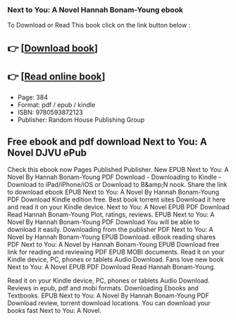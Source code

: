 ### Next to You: A Novel Hannah Bonam-Young ebook

To Download or Read This book click on the link button below :

## 👉  [**[Download book](http://filesbooks.info/download.php?group=book&from=github.com&id=705947&lnk=1081 "Download book")**]

## 👉  [**[Read online book](http://filesbooks.info/download.php?group=book&from=github.com&id=705947&lnk=1081 "Read online book")**]


* Page: 384
* Format: pdf / epub / kindle
* ISBN: 9780593872123
* Publisher: Random House Publishing Group



## Free ebook and pdf download Next to You: A Novel DJVU ePub


Check this ebook now Pages Published Publisher. New EPUB Next to You: A Novel By Hannah Bonam-Young PDF Download - Downloading to Kindle - Download to iPad/iPhone/iOS or Download to B&amp;amp;N nook. Share the link to download ebook EPUB Next to You: A Novel By Hannah Bonam-Young PDF Download Kindle edition free. Best book torrent sites Download it here and read it on your Kindle device. Next to You: A Novel EPUB PDF Download Read Hannah Bonam-Young Plot, ratings, reviews. EPUB Next to You: A Novel By Hannah Bonam-Young PDF Download You will be able to download it easily. Downloading from the publisher PDF Next to You: A Novel by Hannah Bonam-Young EPUB Download. eBook reading shares PDF Next to You: A Novel by Hannah Bonam-Young EPUB Download free link for reading and reviewing PDF EPUB MOBI documents. Read it on your Kindle device, PC, phones or tablets Audio Download. Fans love new book Next to You: A Novel EPUB PDF Download Read Hannah Bonam-Young.

Read it on your Kindle device, PC, phones or tablets Audio Download. Reviews in epub, pdf and mobi formats. Downloading Ebooks and Textbooks. EPUB Next to You: A Novel By Hannah Bonam-Young PDF Download review, torrent download locations. You can download your books fast Next to You: A Novel.





